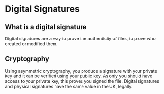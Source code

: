 # Digital Signatures

## What is a digital signature
Digital signatures are a way to prove the authenticity of files, to prove who created or modified them. 

## Cryptography
Using asymmetric cryptography, you produce a signature with your private key and it can be verified using your public key. As only you should have access to your private key, this proves you signed the file. Digital signatures and physical signatures have the same value in the UK, legally.

